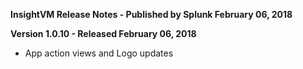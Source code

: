 **InsightVM Release Notes - Published by Splunk February 06, 2018**


**Version 1.0.10 - Released February 06, 2018**

* App action views and Logo updates
